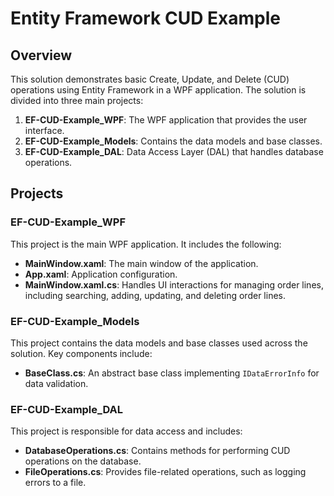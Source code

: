 # Entity Framework CUD Example

## Overview

This solution demonstrates basic Create, Update, and Delete (CUD) operations using Entity Framework in a WPF application. The solution is divided into three main projects:

1. **EF-CUD-Example_WPF**: The WPF application that provides the user interface.
2. **EF-CUD-Example_Models**: Contains the data models and base classes.
3. **EF-CUD-Example_DAL**: Data Access Layer (DAL) that handles database operations.

## Projects

### EF-CUD-Example_WPF

This project is the main WPF application. It includes the following:

- **MainWindow.xaml**: The main window of the application.
- **App.xaml**: Application configuration.
- **MainWindow.xaml.cs**: Handles UI interactions for managing order lines, including searching, adding, updating, and deleting order lines.

### EF-CUD-Example_Models

This project contains the data models and base classes used across the solution. Key components include:

- **BaseClass.cs**: An abstract base class implementing `IDataErrorInfo` for data validation.

### EF-CUD-Example_DAL

This project is responsible for data access and includes:

- **DatabaseOperations.cs**: Contains methods for performing CUD operations on the database.
- **FileOperations.cs**: Provides file-related operations, such as logging errors to a file.
